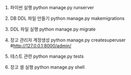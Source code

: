 1. 파이썬 실행
   python manage.py runserver

2. DB DDL 파일 만들기
   python manage.py makemigrations

3. DDL 파일 실행
   python manage.py migrate

4. 장고 관리자 계정생성
   python manage.py createsuperuser
   #http://127.0.0.1:8000/admin/

5. 테스트 관련
   python manage.py tests

6. 장고 셀 실행
   python manage.py shell